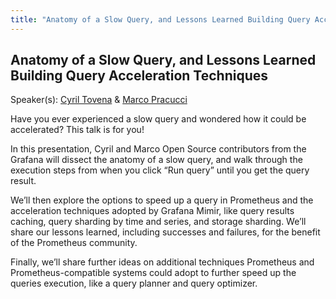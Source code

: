 ```yaml
---
title: "Anatomy of a Slow Query, and Lessons Learned Building Query Acceleration Techniques"
---
```


## Anatomy of a Slow Query, and Lessons Learned Building Query Acceleration Techniques

Speaker(s): [Cyril Tovena](../../speakers/cyril-tovena) & [Marco Pracucci](../../speakers/marco-pracucci)

Have you ever experienced a slow query and wondered how it could be accelerated? This talk is for you!

In this presentation, Cyril and Marco Open Source contributors from the Grafana will dissect the anatomy of a slow query, and walk through the execution steps from when you click “Run query” until you get the query result.

We’ll then explore the options to speed up a query in Prometheus and the acceleration techniques adopted by Grafana Mimir, like query results caching, query sharding by time and series, and storage sharding. We’ll share our lessons learned, including successes and failures, for the benefit of the Prometheus community.

Finally, we’ll share further ideas on additional techniques Prometheus and Prometheus-compatible systems could adopt to further speed up the queries execution, like a query planner and query optimizer.

